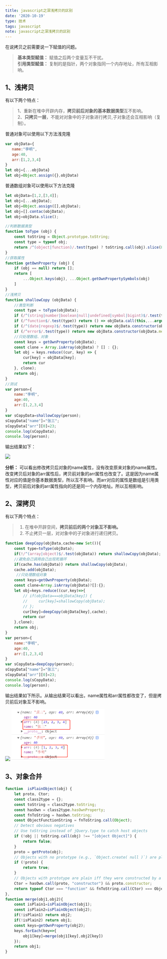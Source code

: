 ```yaml
---
title: javascript之深浅拷贝的区别
date: '2020-10-19'
type: 技术
tags: javascript
note: javascript之深浅拷贝的区别
---
```

在说拷贝之前需要说一下赋值的问题。

  >**基本类型赋值：** 赋值之后两个变量互不干扰。    
  >**引用类型赋值：** 复制的是指针，两个对象指同一个内存地址，所有互相影响。

## 1、浅拷贝
  有以下两个特点：      

>1、重新在堆中开辟内存，**拷贝前后对象的基本数据类型**互不影响。   
>2、**只拷贝一层**，不能对对象中的子对象进行拷贝,子对象还会互相影响（复制）。

 普通对象可以使用以下方法浅克隆
 ```js
 var objData={
    name:"李明",
    age:40,
    arr:[1,2,3,4]			
}
let obj={...objData}
let obj=Object.assign({},objData)
 ```
普通数组对象可以使用以下方法克隆
```js
let objData=[1,2,[3,4]];
let obj=[...objData];
let obj=Object.assign([],objData);
let obj=[].contac(objData);
let obj=objData.slice();
```
```js
//判断数据类型
function toType (obj) {
    const toString = Object.prototype.toString;
    const type = typeof obj;
    return /^(object|function)/.test(type) ? toString.call(obj).slice(8, -1).toLowerCase() : type;
}
//获取属性
function getOwnProperty (obj) {
    if (obj == null) return [];
    return [
        ...Object.keys(obj), ...Object.getOwnPropertySymbols(obj)
    ]
}
//浅拷贝
function shallowCopy (objData) {
    //类型判断
    const type = toType(objData);
    if (/^(string|number|boolean|null|undefined|symbol|bigint)$/.test(type)) return objData;
    if (/^function$/.test(type)) return () => objData.call(this,...arguments);
    if (/^(date|regexp)$/.test(type)) return new objData.constructor(objData);
    if (/^error$/.test(type)) return new objData.constructor(objData.message);
    //只处理数组、对象
    const keys = getOwnProperty(objData);
    const clone = Array.isArray(objData) ? [] : {};
    let obj = keys.reduce((cur, key) => {
        cur[key] = objData[key];
        return cur
    }, clone);
    return obj;
}
//测试
var person={
    name:"李明",
    age:40,
    arr:[1,2,3,4]			
}
var sCopyData=shallowCopy(person);
sCopyData["name"]="张三";
sCopyData["arr"][0]=23;		
console.log(sCopyData);
console.log(person);
```
输出结果如下：

<img width="300px"  src="https://user-gold-cdn.xitu.io/2019/4/9/16a02ca9220fdf5b?w=459&h=260&f=png&s=27003">

**分析：** 可以看出修改拷贝后对象的name属性，没有改变原来对象的name属性。改变拷贝后对象的arr属性后，拷贝前对象的arr属性也改变了。这是因为name属性对应的值是你基本数据类型，所以互不影响。而arr对应的属性是数组是引用类型，拷贝前后对象的arr属性指向的还是同一个内存地址。所以互相影响。

## 2、深拷贝

有以下两个特点：
>1.	在堆中开辟空间，**拷贝前后的两个对象互不影响。**
>2.	不止拷贝一层，对对象中的子对象进行递归拷贝。

```js   
function deepCopy(objData,cache=new Set()){
    const type=toType(objData);
    if(!/^(array|object)$/.test(objData)) return shallowCopy(objData);
    //避免自己调用自己出现死循环
    if(cache.has(objData)) return shallowCopy(objData);
    cache.add(objData);
     //只处理数组对象
    const keys=getOwnProperty(objData);
    const clone=Array.isArray(objData)?[]:{};
    let obj=keys.reduce((cur,key)=>{
        // if(objData===objData[key]) {
        //     cur[key]=shallowCopy(objData);
        // };
        cur[key]=deepCopy(objData[key],cache);
        return cur
    },clone);
    return obj;
}
var person={
    name:"李明",
    age:40,
    arr:[1,2,3,4]			
}
var sCopyData=deepCopy(person);
sCopyData["name"]="张三";
sCopyData["arr"][0]=23;		
console.log(sCopyData);
console.log(person);
```
输出结果如下所示。从输出结果可以看出，name属性和arr属性都改变了，但是拷贝前后对象互不影响。

<img width="300px"  src="https://user-gold-cdn.xitu.io/2019/4/10/16a02e517d94498d?w=472&h=264&f=png&s=27078" />

<img width="300px"  src="../../images/js/深拷贝.png">

## 3、对象合并
```js
function  isPlainObject(obj) {
	let proto, Ctor;
    const class2type = {};
	const toString = class2type.toString;
	const hasOwn = class2type.hasOwnProperty;
	const fnToString = hasOwn.toString;
	const ObjectFunctionString = fnToString.call(Object);
    // Detect obvious negatives
    // Use toString instead of jQuery.type to catch host objects
    if (!obj || toString.call(obj) !== "[object Object]") {
        return false;
    }
    proto = getProto(obj);
    // Objects with no prototype (e.g., `Object.create( null )`) are plain
    if (!proto) {
        return true;
    }
    // Objects with prototype are plain iff they were constructed by a global Object function
    Ctor = hasOwn.call(proto, "constructor") && proto.constructor;
    return typeof Ctor === "function" && fnToString.call(Ctor) === ObjectFunctionString;
},
function merge(obj1,obj2){
    const isPlain1=isPlainObject(obj1);
    const isPlain2=isPlainObject(obj2);
    if(!isPlain1) return obj2;
    if(!isPlain2) return obj1;
    const keys=getOwnProperty(obj2);
    keys.forEach(key=>{
        obj1[key]=merge(obj1[key],obj2[key])
    });
    return obj1;
}
```